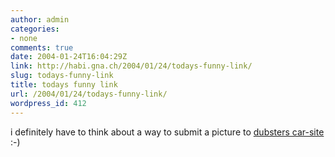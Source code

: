 ```yaml
---
author: admin
categories:
- none
comments: true
date: 2004-01-24T16:04:29Z
link: http://habi.gna.ch/2004/01/24/todays-funny-link/
slug: todays-funny-link
title: todays funny link
url: /2004/01/24/todays-funny-link/
wordpress_id: 412
---
```


i definitely have to think about a way to submit a picture to [dubsters car-site](http://dubster.com/cars/) :-)
